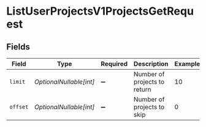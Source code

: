# ListUserProjectsV1ProjectsGetRequest


## Fields

| Field                        | Type                         | Required                     | Description                  | Example                      |
| ---------------------------- | ---------------------------- | ---------------------------- | ---------------------------- | ---------------------------- |
| `limit`                      | *OptionalNullable[int]*      | :heavy_minus_sign:           | Number of projects to return | 10                           |
| `offset`                     | *OptionalNullable[int]*      | :heavy_minus_sign:           | Number of projects to skip   | 0                            |